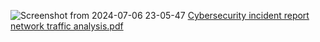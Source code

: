 ![Screenshot from 2024-07-06 23-05-47](https://github.com/user-attachments/assets/8ee983a1-1365-4774-a31c-b2eb8e177300)
[Cybersecurity incident report network traffic analysis.pdf](https://github.com/user-attachments/files/16636562/Cybersecurity.incident.report.network.traffic.analysis.pdf)
